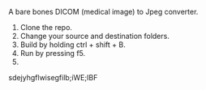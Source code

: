 A bare bones DICOM (medical image) to Jpeg converter.
1) Clone the repo.
2) Change your source and destination folders.
3) Build by holding ctrl + shift + B.
4) Run by pressing f5.
5) 
sdejyhgflwisegfilb;iWE;IBF
